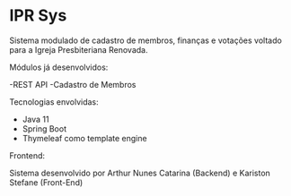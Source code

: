 # IPR Sys

Sistema modulado de cadastro de membros, finanças e votações voltado para a Igreja Presbiteriana Renovada.

Módulos já desenvolvidos:

-REST API
-Cadastro de Membros

Tecnologias envolvidas:

- Java 11
- Spring Boot
- Thymeleaf como template engine

Frontend:







Sistema desenvolvido por Arthur Nunes Catarina (Backend) e Kariston Stefane (Front-End)
